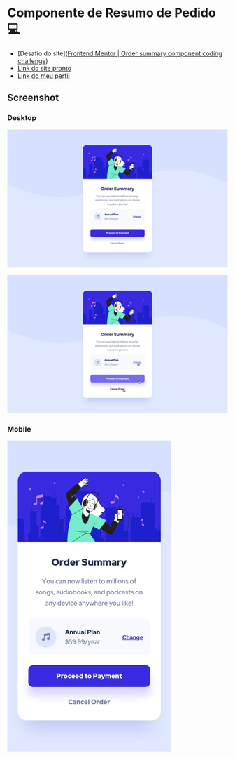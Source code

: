 # Componente de Resumo de Pedido :computer:

- [Desafio do site]([Frontend Mentor | Order summary component coding challenge](https://www.frontendmentor.io/challenges/order-summary-component-QlPmajDUj))
- [Link do site pronto]()
- [Link do meu perfil](https://github.com/EriickW)



## Screenshot



### Desktop

![desktop-design](design/desktop-design.jpg)

![desktop-design](design/active-states.jpg)



### Mobile

![desktop-design](design/mobile-design.jpg)